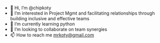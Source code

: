 - 👋 Hi, I’m @chipkoty
- 👀 I’m interested in Project Mgmt and facilitating relationships through building inclusive and effective teams
- 🌱 I’m currently learning python
- 💞️ I’m looking to collaborate on team synergies 
- 📫 How to reach me mrkoty@gmail.com

<!---
chipkoty/chipkoty is a ✨ special ✨ repository because its `README.md` (this file) appears on your GitHub profile.
You can click the Preview link to take a look at your changes.
--->
